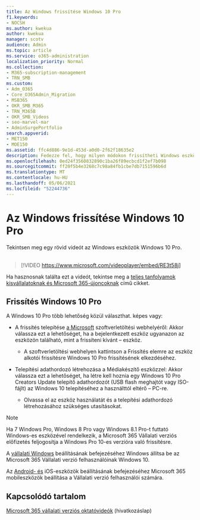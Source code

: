 ```yaml
---
title: Az Windows frissítése Windows 10 Pro
f1.keywords:
- NOCSH
ms.author: kwekua
author: kwekua
manager: scotv
audience: Admin
ms.topic: article
ms.service: o365-administration
localization_priority: Normal
ms.collection:
- M365-subscription-management
- TRN_SMB
ms.custom:
- Adm_O365
- Core_O365Admin_Migration
- MSB365
- OKR_SMB_M365
- TRN_M365B
- OKR_SMB_Videos
- seo-marvel-mar
- AdminSurgePortfolio
search.appverid:
- MET150
- MOE150
ms.assetid: ffc4d886-9e1d-453d-a0d0-2f62f18635e2
description: Fedezze fel, hogy milyen módokon frissítheti Windows eszközét, Windows 10 Pro fejlettebb biztonsági és üzleti hálózati funkciókat kihasználhatja.
ms.openlocfilehash: 0ed24f3560832890c1ba26f89ecbcd1f2ef7b098
ms.sourcegitcommit: ff20f5b4e3268c7c98a84fb1cbe7db7151596b6d
ms.translationtype: MT
ms.contentlocale: hu-HU
ms.lasthandoff: 05/06/2021
ms.locfileid: "52244736"
---
```

# <a name="upgrade-windows-devices-to-windows-10-pro"></a>Az Windows frissítése Windows 10 Pro

Tekintsen meg egy rövid videót az Windows eszközök Windows 10 Pro.<br><br>

> [!VIDEO https://www.microsoft.com/videoplayer/embed/RE3t58j] 

Ha hasznosnak találta ezt a videót, tekintse meg a [teljes tanfolyamok kisvállalatoknak és Microsoft 365-újoncoknak](../business-video/index.yml) című cikket.

## <a name="upgrade-to-windows-10-pro"></a>Frissítés Windows 10 Pro
  
A Windows 10 Pro több lehetőség közül választhat. képes vagy:
    
- A frissítés telepítése [a Microsoft](https://go.microsoft.com/fwlink/?LinkID=836951 ) szoftverletöltési webhelyéről: Akkor válassza ezt a lehetőséget, ha a bejelentkezett eszköz ugyanazon az eszközön található, mint a frissíteni kívánt &ndash; eszköz. 

    - A szoftverletöltési  webhelyen kattintson a Frissítés elemre az eszköz alkotói frissítésre Windows 10 Pro frissítésének elkezdéséhez. 
    
- Telepítési adathordozó létrehozása [](https://go.microsoft.com/fwlink/?LinkID=836960) a Médiakészítő eszközzel: Akkor válassza ezt a lehetőséget, ha létre kell hoznia egy Windows 10 Pro Creators Update telepítő adathordozót (USB flash meghajtót vagy ISO-fájlt) az Windows 10 telepítéséhez a használttól eltérő &ndash; PC-re.

    - Olvassa el az eszköz használatát és a telepítési adathordozó létrehozásához szükséges utasításokat. 

> [!NOTE]
> Ha 7 Windows Pro, Windows 8 Pro vagy Windows 8.1 Pro-t futtató Windows-es eszközével rendelkezik, a Microsoft 365 Vállalati verziós előfizetés feljogosítja a Windows Pro 10-es verzióra való frissítésre.
    
A [vállalati Windows](set-up-windows-devices.md) beállításának befejezéséhez Windows állítsa be az Microsoft 365 Vállalati verzió felhasználóinak Windows 10. 
  
Az [Android- és](set-up-mobile-devices.md) iOS-eszközök beállításának befejezéséhez Microsoft 365 mobileszközök beállítása a Vállalati verzió felhasználói számára. 
  
## <a name="related-content"></a>Kapcsolódó tartalom

[Microsoft 365 vállalati verziós oktatóvideók](../business-video/index.yml) (hivatkozáslap)
